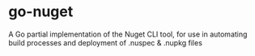 # go-nuget
A Go partial implementation of the Nuget CLI tool, for use in automating build processes and deployment of .nuspec &amp; .nupkg files
